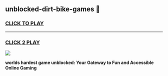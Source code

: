 
## unblocked-dirt-bike-games 👋
<h3>
<a href="https://premium.freeplayer.one?title=unblocked-dirt-bike-games&ref=14F">CLICK TO PLAY</a></h3>
<hr>

<h3>
<a href="https://premium.freeplayer.one?title=unblocked-dirt-bike-games&ref=14F">CLICK 2 PLAY</a>
  
</h3>

<a href="https://premium.freeplayer.one?title=unblocked-dirt-bike-games&ref=12F/"><img src="https://clearcache.store/games.png"></a>


**worlds hardest game unblocked: Your Gateway to Fun and Accessible Online Gaming**
